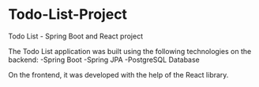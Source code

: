 # Todo-List-Project
Todo List - Spring Boot and React project

The Todo List application was built using the following technologies on the backend:
-Spring Boot
-Spring JPA
-PostgreSQL Database

On the frontend, it was developed with the help of the React library.
